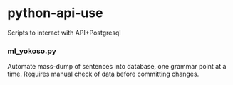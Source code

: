 # python-api-use
Scripts to interact with API+Postgresql

### ml_yokoso.py
Automate mass-dump of sentences into database, one grammar point at a time. Requires manual check of data before committing changes.

